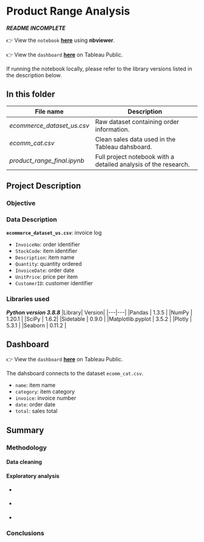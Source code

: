 # Product Range Analysis
***README INCOMPLETE***

👉 View the `notebook` **[here](___)** using **nbviewer**.

👉 View the `dashboard` **[here](https://public.tableau.com/views/FinalProject-ProductRangeAnalysis/Dashboard1?:language=en-US&:display_count=n&:origin=viz_share_link)** on Tableau Public.

If running the notebook locally, please refer to the library versions listed in the description below.

## In this folder

|File name |Description |
|---|---|
| *ecommerce_dataset_us.csv*| Raw dataset containing order information. |
| *ecomm_cat.csv* | Clean sales data used in the Tableau dahsboard. |
| *product_range_final.ipynb* | Full project notebook with a detailed analysis of the research. |



## Project Description
### Objective


### Data Description
**`ecommerce_dataset_us.csv`**: invoice log
- `InvoiceNo`: order identifier
- `StockCode`: item identifier
- `Description`: item name
- `Quantity`: quantity ordered
- `InvoiceDate`: order date
- `UnitPrice`: price per item
- `CustomerID`: customer identifier

### Libraries used
***Python version 3.8.8***
|Library| Version|
|---|---|
|Pandas | 1.3.5 |
|NumPy | 1.20.1 |
|SciPy | 1.6.2|
|Sidetable | 0.9.0 |
|Matplotlib.pyplot | 3.5.2 |
|Plotly | 5.3.1 |
|Seaborn | 0.11.2 |


## Dashboard
👉 View the `dashboard` **[here](https://public.tableau.com/views/FinalProject-ProductRangeAnalysis/Dashboard1?:language=en-US&:display_count=n&:origin=viz_share_link)** on Tableau Public.


The dahsboard connects to the dataset `ecomm_cat.csv`.
- `name`: item name
- `category`: item category
- `invoice`: invoice number
- `date`: order date
- `total`: sales total




## Summary
### Methodology
#### Data cleaning

#### Exploratory analysis
-
#### 
- 
#### 
- 

### Conclusions

